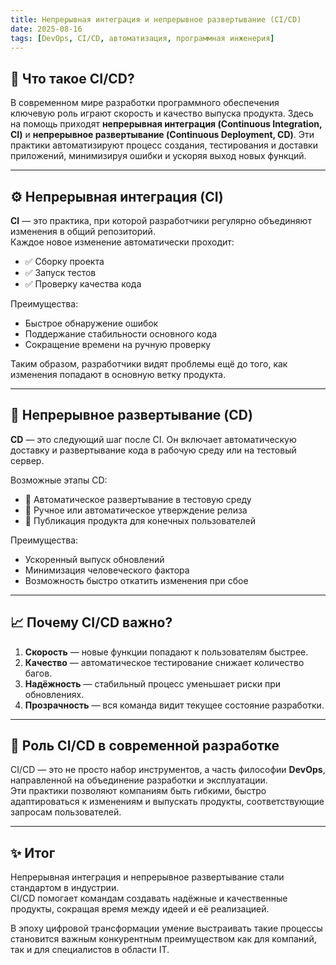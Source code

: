 ```yaml
---
title: Непрерывная интеграция и непрерывное развертывание (CI/CD)
date: 2025-08-16
tags: [DevOps, CI/CD, автоматизация, программная инженерия]
---
```


## 🔄 Что такое CI/CD?  

В современном мире разработки программного обеспечения ключевую роль играют скорость и качество выпуска продукта. Здесь на помощь приходят **непрерывная интеграция (Continuous Integration, CI)** и **непрерывное развертывание (Continuous Deployment, CD)**. Эти практики автоматизируют процесс создания, тестирования и доставки приложений, минимизируя ошибки и ускоряя выход новых функций.  

---

## ⚙️ Непрерывная интеграция (CI)  

**CI** — это практика, при которой разработчики регулярно объединяют изменения в общий репозиторий.  
Каждое новое изменение автоматически проходит:  

- ✅ Сборку проекта  
- ✅ Запуск тестов  
- ✅ Проверку качества кода  

Преимущества:  
- Быстрое обнаружение ошибок  
- Поддержание стабильности основного кода  
- Сокращение времени на ручную проверку  

Таким образом, разработчики видят проблемы ещё до того, как изменения попадают в основную ветку продукта.  

---

## 🚀 Непрерывное развертывание (CD)  

**CD** — это следующий шаг после CI. Он включает автоматическую доставку и развертывание кода в рабочую среду или на тестовый сервер.  

Возможные этапы CD:  
- 🔹 Автоматическое развертывание в тестовую среду  
- 🔹 Ручное или автоматическое утверждение релиза  
- 🔹 Публикация продукта для конечных пользователей  

Преимущества:  
- Ускоренный выпуск обновлений  
- Минимизация человеческого фактора  
- Возможность быстро откатить изменения при сбое  

---

## 📈 Почему CI/CD важно?  

1. **Скорость** — новые функции попадают к пользователям быстрее.  
2. **Качество** — автоматическое тестирование снижает количество багов.  
3. **Надёжность** — стабильный процесс уменьшает риски при обновлениях.  
4. **Прозрачность** — вся команда видит текущее состояние разработки.  

---

## 🧩 Роль CI/CD в современной разработке  

CI/CD — это не просто набор инструментов, а часть философии **DevOps**, направленной на объединение разработки и эксплуатации.  
Эти практики позволяют компаниям быть гибкими, быстро адаптироваться к изменениям и выпускать продукты, соответствующие запросам пользователей.  

---

## ✨ Итог  

Непрерывная интеграция и непрерывное развертывание стали стандартом в индустрии.  
CI/CD помогает командам создавать надёжные и качественные продукты, сокращая время между идеей и её реализацией.  

В эпоху цифровой трансформации умение выстраивать такие процессы становится важным конкурентным преимуществом как для компаний, так и для специалистов в области IT.  

